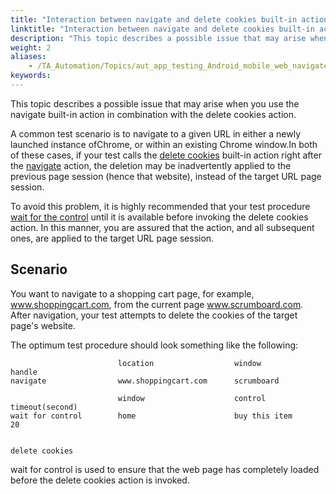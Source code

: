```yaml
--- 
title: "Interaction between navigate and delete cookies built-in action"
linktitle: "Interaction between navigate and delete cookies built-in action"
description: "This topic describes a possible issue that may arise when you use the navigate built-in action in combination with the delete cookies action."
weight: 2
aliases: 
    - /TA_Automation/Topics/aut_app_testing_Android_mobile_web_navigate_delete_cookies.html
keywords: 
---
```


This topic describes a possible issue that may arise when you use the navigate built-in action in combination with the delete cookies action.

A common test scenario is to navigate to a given URL in either a newly launched instance ofChrome, or within an existing Chrome window.In both of these cases, if your test calls the [delete cookies](/TA_Automation/Topics/bia_delete_cookies.html) built-in action right after the [navigate](/TA_Automation/Topics/bia_navigate.html) action, the deletion may be inadvertently applied to the previous page session \(hence that website\), instead of the target URL page session.

To avoid this problem, it is highly recommended that your test procedure [wait for the control](/TA_Automation/Topics/bia_wait_for_control.html) until it is available before invoking the delete cookies action. In this manner, you are assured that the action, and all subsequent ones, are applied to the target URL page session.

## Scenario

You want to navigate to a shopping cart page, for example, www.shoppingcart.com, from the current page www.scrumboard.com. After navigation, your test attempts to delete the cookies of the target page's website.

The optimum test procedure should look something like the following:

```
                        location                  window               handle
navigate                www.shoppingcart.com      scrumboard

                        window                    control              timeout(second)
wait for control        home                      buy this item        20

                        
delete cookies          
```

wait for control is used to ensure that the web page has completely loaded before the delete cookies action is invoked.


